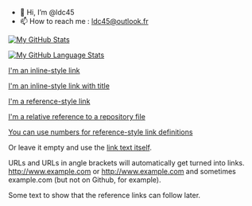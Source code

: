 - 👋 Hi, I’m @ldc45
- 📫 How to reach me : ldc45@outlook.fr


[![My GitHub Stats](https://github-readme-stats.vercel.app/api/?username=ldc45&count_private=true&theme=tokyonight&showicons=true)]()


[![My GitHub Language Stats](https://github-readme-stats.vercel.app/api/top-langs/?username=ldc45&langs_count=5&theme=tokyonight)]()


[I'm an inline-style link](https://www.google.com)

[I'm an inline-style link with title](https://www.google.com "Google's Homepage")

[I'm a reference-style link][Arbitrary case-insensitive reference text]

[I'm a relative reference to a repository file](../blob/master/LICENSE)

[You can use numbers for reference-style link definitions][1]

Or leave it empty and use the [link text itself].

URLs and URLs in angle brackets will automatically get turned into links. 
http://www.example.com or <http://www.example.com> and sometimes 
example.com (but not on Github, for example).

Some text to show that the reference links can follow later.

[arbitrary case-insensitive reference text]: https://www.mozilla.org
[1]: http://slashdot.org
[link text itself]: http://www.reddit.com
<!---
ldc45/ldc45 is a ✨ special ✨ repository because its `README.md` (this file) appears on your GitHub profile.
You can click the Preview link to take a look at your changes.
--->
